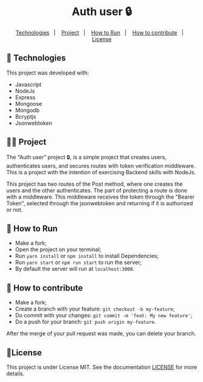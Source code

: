 <p align = "center" >
  <h1 align="center">Auth user 🔒️</h1>
</p>

<p align="center">
  <a href="#-Technologies">Technologies</a>&nbsp;&nbsp;&nbsp;|&nbsp;&nbsp;&nbsp;
  <a href="#-Project">Project</a>&nbsp;&nbsp;&nbsp;|&nbsp;&nbsp;&nbsp;
  <a href="#-How to Run">How to Run</a>&nbsp;&nbsp;&nbsp;|&nbsp;&nbsp;&nbsp;
  <a href="#-How to contribute">How to contribute</a>&nbsp;&nbsp;&nbsp;|&nbsp;&nbsp;&nbsp;
  <a href="#-License">License</a>
</p>

## 🚀 Technologies
This project was developed with:
- Javascript
- NodeJs
- Express
- Mongoose
- Mongodb
- Bcryptjs
- Jsonwebtoken

## 🧑‍💻 Project
The "Auth user" project 🔒️, is a simple project that creates users, authenticates users, and secures routes with token verification middleware.
This is a project with the intention of exercising Backend skills with NodeJs.

This project has two routes of the Post method, where one creates the users and the other authenticates. The part of protecting a route is done with a middleware. This middleware receives the token through the "Bearer Token", selected through the jsonwebtoken and returning if it is authorized or not.

## 🏃 How to Run
- Make a fork;
- Open the project on your terminal;
- Run `yarn install` or `npm install` to install Dependencies;
- Run `yarn start` or `npm run start` to run the server;
- By default the server will run at `localhost:3000`.

## 🤔 How to contribute
- Make a fork;
- Create a branch with your feature: `git checkout -b my-feature`;
- Do commit with your changes: `git commit -m 'feat: My new feature'`;
- Do a push for your branch: `git push origin my-feature`.

After the merge of your pull request was made, you can delete your branch.

## :memo:License

This project is under License MIT. See the documentation [LICENSE](LICENSE) for more details.
